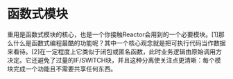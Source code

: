 # 函数式模块

重用是函数式模块的核心，也是一个你接触Reactor会用到的一个必要模块。[1]那么什么是函数式编程最酷的功能呢？其中一个核心观念就是把可执行代码当作数据来看待。[2]在一定程度上它类似于闭包或匿名函数，此时业务逻辑由原始调用方决定。它还避免了过量的IF/SWITCH块，并且这种分离使关注点更清晰：每个模块完成一个功能且不需要共享任何东西。


